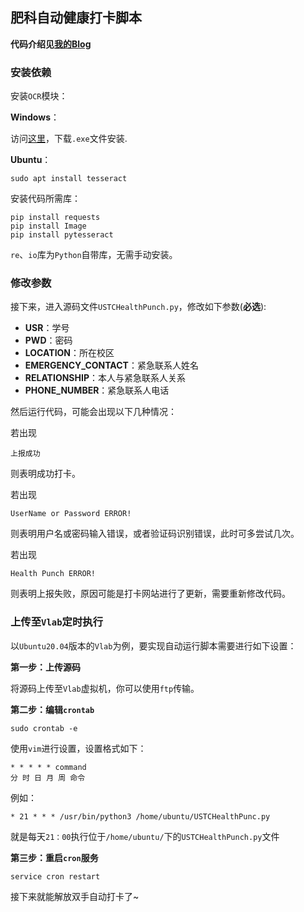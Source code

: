 ## 肥科自动健康打卡脚本

**代码介绍见[我的Blog](https://komorebi660.github.io/2021/08/20/USTCHealthPunch/)**

### 安装依赖

安装`OCR`模块：

**Windows**：

访问[这里](https://digi.bib.uni-mannheim.de/tesseract/)，下载`.exe`文件安装.

**Ubuntu**：

```
sudo apt install tesseract
```

安装代码所需库：

```
pip install requests
pip install Image
pip install pytesseract
```

`re`、`io`库为`Python`自带库，无需手动安装。

### 修改参数

接下来，进入源码文件`USTCHealthPunch.py`，修改如下参数(**必选**):

- **USR**：学号
- **PWD**：密码
- **LOCATION**：所在校区
- **EMERGENCY_CONTACT**：紧急联系人姓名
- **RELATIONSHIP**：本人与紧急联系人关系
- **PHONE_NUMBER**：紧急联系人电话

然后运行代码，可能会出现以下几种情况：

若出现

```
上报成功
```

则表明成功打卡。

若出现

```
UserName or Password ERROR!
```

则表明用户名或密码输入错误，或者验证码识别错误，此时可多尝试几次。

若出现

```
Health Punch ERROR!
```

则表明上报失败，原因可能是打卡网站进行了更新，需要重新修改代码。

### 上传至`Vlab`定时执行

以`Ubuntu20.04`版本的`Vlab`为例，要实现自动运行脚本需要进行如下设置：

**第一步：上传源码**

将源码上传至`Vlab`虚拟机，你可以使用`ftp`传输。

**第二步：编辑`crontab`**

```
sudo crontab -e
```

使用`vim`进行设置，设置格式如下：

```
* * * * * command
分 时 日 月 周 命令
```

例如：
```
* 21 * * * /usr/bin/python3 /home/ubuntu/USTCHealthPunc.py
```

就是每天`21：00`执行位于`/home/ubuntu/`下的`USTCHealthPunch.py`文件

**第三步：重启`cron`服务**

```
service cron restart
```

接下来就能解放双手自动打卡了~

